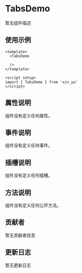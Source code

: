 # TabsDemo

暂无组件描述

## 使用示例

```vue
<template>
  <TabsDemo

  />
</template>

<script setup>
import { TabsDemo } from 'xin_yu'
</script>
```

## 属性说明

组件没有定义任何属性。

## 事件说明

组件没有定义任何事件。

## 插槽说明

组件没有定义任何插槽。

## 方法说明

组件没有定义任何公开方法。

## 贡献者

暂无贡献者信息

## 更新日志

暂无更新日志

